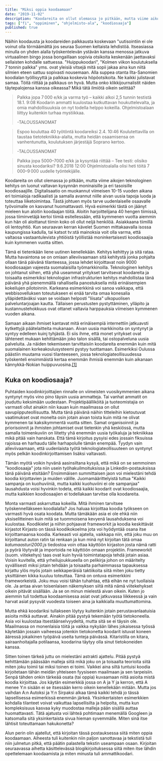```yaml
---
title: "Miksi oppia koodaamaan"
date: "2019-11-02"
description: "Koodareita on ollut olemassa jo pitkään, mutta viime aikojen teknologinen kehitys on luonut valtavan kysynnän moninaisille ja eri tasoisille koodiosaajille. Digitalisaatio on muokannut viimeisen 10-15 vuoden aikana eri toimialoja radikaalisti ja samalla avannut niille aivan uusia tapoja luoda ja toteuttaa liiketoimintaa. Kirjoitin pohdinnan siitä miksi näin on ja ketä työvoimapulasta kärsivälle alalle oikein tarvitaan"
tags: ["fi", "oppiminen", "ohjelmisto-ala", "koodiosaaja"]
published: true
---
```


Näihin koodausta ja koodareiden palkkausta koskevaan "uutisointiin ei ole voinut olla törmäämättä jos seuraa Suomen keltaista lehdistöä. Itseasiassa minulla on yhden alalla työskentelevän ystävän kanssa menossa jatkuva virtuaalinen bingo jossa bongaillaan sopivia otsikoita keskenään jaettavaksi sellaisten kohdalle sattuessa. "Huippukoodari", "Kolmen viikon koulutuksella 7 tonnin palkka" yms. ovat yleisiä vitsejä mitä sopii jakaa aina kun niitä silmien eteen sattuu sopivasti nousemaan. Alla suppea otanta Ilta-Sanomien koodialan työllisyyttä ja palkkaa koskevia höpöotsikoita. Ne kaikki julistavat samaa. Töitä riittää ja palkkaus on hyvä. Mutta onko klikkijournalistit näiden täytepalojensa kanssa oikeassa? Mikä tätä ilmiötä oikein selittää?

>Palkka jopa 7 000 e/kk ja varma työ – kaikki alkoi 2,5 tunnin testistä
>18.1. 9:08 Koodarin ammatti kuulostaa kutkuttavan houkuttelevalta, ja omia mahdollisuuksia on nyt todella helppo kokeilla. Ohjelmistoalaan liittyy kuitenkin turhaa mystiikkaa.
>
>-TALOUSSANOMAT

>Espoo kouluttaa 40 työtöntä koodareiksi
>2.4. 10:46 Koulutettavilla on taustaa tietotekniikka-alalta, mutta heidän osaamisensa on vanhentunutta, koulutuksen järjestäjä Soprano kertoo.
>
>-TALOUSSANOMAT

>Palkka jopa 5000–7000 e/kk ja kysyntää riittää – Tee testi: olisiko sinusta koodariksi?
>9.6.2018 12:00 Ohjelmistoalalla olisi heti töitä 7 000–9 000 uudelle työntekijälle.

Koodareita on ollut olemassa jo pitkään, mutta viime aikojen teknologinen kehitys on luonut valtavan kysynnän moninaisille ja eri tasoisille koodiosaajille. Digitalisaatio on muokannut viimeisen 10-15 vuoden aikana eri toimialoja radikaalisti ja samalla avannut niille aivan uusia tapoja luoda ja toteuttaa liiketoimintaa. Tästä johtuen myös tarve uudenlaiselle osaavalle työvoimalle on kasvanut huomattavasti. Hyvä esimerkki tästä on jäänyt mieleen kun aloitin koodaajan töitä. Aloitin harjoittelijana 40 hengen tiimissä, jossa tiiminvetäjä kertoi tiimiä esitellessään, että kymmenen vuotta aiemmin kun hän oli aloittanut tiimin koko oli ollut neljä henkilöä. Asiakkaana tiimillä oli lentoyhtiö. Kun seuraavan kerran kävelet Suomen mittakaavalla isossa kaupungissa kadulla, tai katsot tv:stä mainoksia voit olla varma, että valtaosa vastaantulevista yhtiöistä työllistää moninkertaisesti koodiosaajia kuin kymmenen vuotta sitten.

Tämä ei tietenkään liene uutinen kenellekään. Kehitys kehittyy ja sitä rataa. Mutta havaintona se on omiaan alleviivaamaan sitä kehitystä jonka pohjalta ollaan tänä päivänä tilanteessa, jossa lehdet kirjoittavat noin 9000 koodiosaajan vajeesta suomalaisilla työmarkkinoilla. Teknologinen kehitys on johtanut siihen, että yhä useammat yritykset tarvitsevat koodareita ja toisaalta esimerkiksi teknologian infrastrukturien kehitys mahdollistaa tänä päivänä yhä pienemmällä rahallisella panostuksella mitä erinäisempien kokeilujen pilotoinnin. Karkeana esimerkkinä voi sanoa vaikkapa, että webbisovelluksen toteutukseen ei enää tarvita omaa konesalia ylläpidettäväksi vaan se voidaan helposti "liisata" ulkopuolisen palveluntarjoajan kautta. Tällaisen perustusten pystyttäminen, ylläpito ja kustannustehokkuus ovat ottanet valtavia harppauksia viimeisen kymmenen vuoden aikana. 

Samaan aikaan ihmiset kantavat mitä erinäisempiä internettiin jatkuavsti kytkettyjä päätelaitteita mukanaan. Aivan uusia markkinoita on syntynyt ja syntyy edelleen kuinj tyhjästä. Ei siis ihme, että monet yritykset ovat lähteneet mukaan kehittämään joko talon sisällä, tai ostopalveluna uusia palveluita. Ja näiden tekemiseen tarvittaisiin koodareita enemmän kuin mitä suomalainen korkeakoulusysteemi pystyy tuottamaan. Esimerkiksi Oulussa päästiin muutama vuosi tilanteeseen, jossa teknologiateollisuudessa työskenteli ensimmäistä kertaa enemmän ihmisiä enemmän kuin aikanaan kännykkä-Nokian huippuvuosina.<a href="https://www.talouselama.fi/uutiset/nokia-katastrofista-uuteen-nousuun-nain-oulusta-kuoriutui-suomen-piilaakso/14894f28-7b50-30b2-9b51-5c944f2a125e" target="_blank" rel="noopener noreferrer"  >[1]</a> 

## Kuka on koodiosaaja?

Puhtaiden koodinkirjoittajien rinnalle on viimeisten vuosikymmenien aikana syntynyt myös vino pino täysin uusia ammatteja. Tai vanhat ammatit on jouduttu keksimään uudestaan. Projektipäälliköitä ja tuoteomistajia on varmasti ollut ainakin niin kauan kuin maailmassa on ollut savupiipputeollisuutta. Mutta tänä päivänä näihin titteleihin kietoutuvat vaatimukset ovat monelta osin jotain aivan toista kuin mitä ne olivat kymmenen tai kaksikymmentä vuotta sitten. Samat organisoinnit ja priorisoinnit ja ihmisten johtamiset ovat tietenkin yhä keskiössä, mutta samalla toimenkuviin on liitetty yhä enemmän uusia työkaluja ja tekniikkaa mikä pitää vain hanskata. Että tämä kirjoitus pysyisi edes jossain fiksuissa rajoissa en harhaudu tälle harhapolulle tämän enempää. Tyydyn vain alleviivaamaan, että uudenlaista työtä teknologiateollisuuteen on syntynyt myös pelkän koodinkirjoittamisen lisäksi valtavasti.

Tämän myötä voikin hyvänä aasinsiltana kysyä, että mikä on se semmoinen "koodiosaaja" jota niin usein työhakuilmoituksissa ja Linkedin-postauksissa tänä päivänä etsitään? Ensimmäisen summittaisen jaon voi mielestäni tehdä koodia kirjottavien ja muiden välille. Juomamäärittelyistä tuttua "Kaikki sampanja on kuohuviiniä, mutta kaikki kuohuviini ei ole sampanjaa" lausahdusta voisi hyvinkin todeta, että kaikki koodarit ovat koodiosaajia, mutta kaikkien koodiosaajien ei todellakaan tarvitse olla koodareita. 

Monta varmasti askarruttaa kokeilla. Mitä ihminen tarvitsee työskennelläkseen koodialalla? Jos haluaa kirjoittaa koodia työkseen on varmasti hyvä osata koodata. Mutta tämäkään asia ei ole ehkä niin yksiselitteinen kuin mitä se tuommoisena kevyenä lausahduksena voi kuulostaa. Koodikielet ja niihin pohjaavat frameworkit ja koodia keskittävät kirjastot Kirjasto on tässä koodikokoelma jota voi hyödyntää osana itse kirjoittamaansa koodia. Karkeasti voi ajatella, vaikkapa niin, että joku muu on kirjoittanut auton ratin tai renkaan ja kun minä nyt kirjoitan tätä omaa _katumaasturi2000.js_ tiedostoa voin ottaa käyttöön kirjaston josta nämä ratti ja pyörä löytyvät ja importoida ne käyttöön omaan projektiin. Frameworkit (suom. viitekehys) taas ovat kuin hyviä toimintatapoja tehdä jotain asiaa. Voisin kuvitella, että yrheilujoukkueella on pelikirja johon on määritelty syvällisesti miksi jotain tehdään ja toisaalta parhaimmassa tapauksessa kirjattu ylös myös jotain seikkaperäisiä taktiikoita siitä miten joku tietty yksittäinen kikka kuuluu toteuttaa. Tämä on ontuva esimerkkini frameworkeistä. Joku muu voisi tähän tuhahtaa, että eihän ne nyt tuollaisia ole. Ja antaa aivan toisenlaisen näkemyksen siitä mitä nämä viitekehykset oikein pitävät sisällään. Ja se on minun mielestä aivan oikein. Kuten jo aiemmin tuli todettua koodaamisessa asiat ovat jatkuvassa liikkeessä ja vain harvat asiat pysyvät vuodesta toiseen aina ja kaikkialla muuttumattomina. 

Mutta ehkä koodariksi tullakseen löytyy kuitenkin jotain perustavanlaatuisia asioita mitkä auttavat. Ainakin pitää pystyä tekemään työtä tietokoneella. Asia voi kuulostaa itsestäänselvyydeltä, mutta sitä se ei täysin ole. Maailmassa on monenlaisia töitä ja vaikka nykyään lähes jokaisessa työssä käytetään jossain vaiheessa jotenkin tietokonetta koodarit istuvat koneen ääressä jokaikinen työpäivä useita tunteja päivässä. Kitaristilla on kitara, sairaanhoitajalla potilaansa, koodarina täytyy olla sinut tietokoneiden kanssa. 

Sitten toinen tärkeä juttu on mielestäni astrakti ajattelu. Pitää pystyä kehittämään päässään malleja siitä mikä joku on ja toisaalta teorioita siitä miten joku toimii tai miksi toinen ei toimi. Vaikkei aina siltä tuntuisi koodia kirjoitetaan tähän meidän yhteiseen fyysiseen maailmaan ja sen tarpeisiin. Senpä tähden onkin tärkeää osata (tai oppia) kuvaamaan niitä asioita mistä koodia kirjoittaa. Jos käytän esimerkkiä jossa on A ja Y ja kerron, että A menee Y:n sisään ei se itsessään kerro oikein kenellekään mitään. Mutta jos vaihdan A:n Autoksi ja Y:n Sirpaksi alkaa tämä kaikki tehdä jo tässä lapsellisessa esimerkissä enemmän järkeä. Yksinkertaisten esimerkkien kohdalla tilanteet voivat vaikuttaa lapsellisilta ja helpolta, mutta kun kompleksisuus kasvaa kyky muodostaa malleja pään sisällä auttaa huomattavasti. Tätä ajatusta voi lähteä pohtimaan menemällä Googleen ja katsomalla sitä yksinkertaista sivua hieman syvemmälle. Miten sinä itse lähtisit toteuttamaan hakukonetta? 

Alun perin olin ajatellut, että kirjoitan tässä postauksessa siitä miten oppia koodaamaan. Aiheesta tuli kuitenkin niin paljon sanottavaa ja tekstistä tuli niin julmetun pitkä, että päätin palastella tekstin useampaan osaan. Kirjoitan seuraavassa aihetta käsittelevässä blogikirjoituksessa siitä miten itse lähdin opettelemaan koodaamista ja miten minusta tuli ammattikoodari.